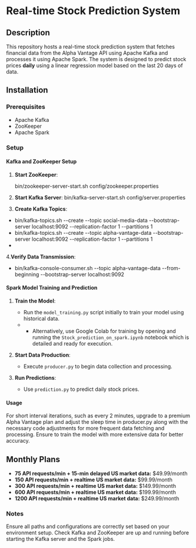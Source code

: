 # Real-time Stock Prediction System

## Description
This repository hosts a real-time stock prediction system that fetches financial data from the Alpha Vantage API using Apache Kafka and processes it using Apache Spark. The system is designed to predict stock prices **daily** using a linear regression model based on the last 20 days of data.

## Installation
### Prerequisites
- Apache Kafka
- ZooKeeper
- Apache Spark

### Setup
#### Kafka and ZooKeeper Setup
1. **Start ZooKeeper**:
 
   bin/zookeeper-server-start.sh config/zookeeper.properties
2.  **Start Kafka Server**:
   bin/kafka-server-start.sh config/server.properties
3. **Create Kafka Topics**:
  - bin/kafka-topics.sh --create --topic social-media-data --bootstrap-server localhost:9092 --replication-factor 1 --partitions 1
  - bin/kafka-topics.sh --create --topic alpha-vantage-data --bootstrap-server localhost:9092 --replication-factor 1 --partitions 1
  - 
4.**Verify Data Transmission**:
   - bin/kafka-console-consumer.sh --topic alpha-vantage-data --from-beginning --bootstrap-server localhost:9092

#### Spark Model Training and Prediction
1. **Train the Model**:
   - Run the `model_training.py` script initially to train your model using historical data.
   - - Alternatively, use Google Colab for training by opening and running the `Stock_prediction_on_spark.ipynb` notebook which is detailed and ready for execution.

2. **Start Data Production**:
   - Execute `producer.py` to begin data collection and processing.

3. **Run Predictions**:
   - Use `prediction.py` to predict daily stock prices.


#### Usage
For short interval iterations, such as every 2 minutes, upgrade to a premium Alpha Vantage plan and adjust the sleep time in producer.py along with the necessary code adjustments for more frequent data fetching and processing. Ensure to train the model with more extensive data for better accuracy.

## Monthly Plans
- **75 API requests/min + 15-min delayed US market data:** $49.99/month
- **150 API requests/min + realtime US market data:** $99.99/month
- **300 API requests/min + realtime US market data:** $149.99/month
- **600 API requests/min + realtime US market data:** $199.99/month
- **1200 API requests/min + realtime US market data:** $249.99/month

### Notes
Ensure all paths and configurations are correctly set based on your environment setup.
Check Kafka and ZooKeeper are up and running before starting the Kafka server and the Spark jobs.


